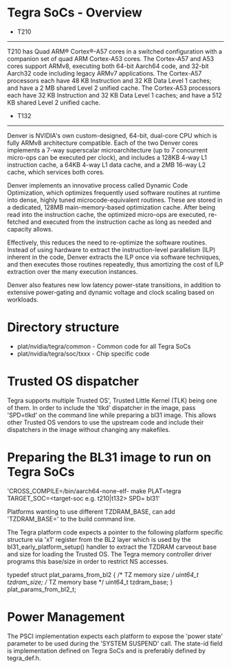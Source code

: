 Tegra SoCs - Overview
======================

* T210
-------

T210 has Quad ARM® Cortex®-A57 cores in a switched configuration with a
companion set of quad ARM Cortex-A53 cores. The Cortex-A57 and A53 cores
support ARMv8, executing both 64-bit Aarch64 code, and 32-bit Aarch32 code
including legacy ARMv7 applications. The Cortex-A57 processors each have
48 KB Instruction and 32 KB Data Level 1 caches; and have a 2 MB shared
Level 2 unified cache. The Cortex-A53 processors each have 32 KB Instruction
and 32 KB Data Level 1 caches; and have a 512 KB shared Level 2 unified cache.

* T132
-------

Denver is NVIDIA's own custom-designed, 64-bit, dual-core CPU which is
fully ARMv8 architecture compatible.  Each of the two Denver cores
implements a 7-way superscalar microarchitecture (up to 7 concurrent
micro-ops can be executed per clock), and includes a 128KB 4-way L1
instruction cache, a 64KB 4-way L1 data cache, and a 2MB 16-way L2
cache, which services both cores.

Denver implements an innovative process called Dynamic Code Optimization,
which optimizes frequently used software routines at runtime into dense,
highly tuned microcode-equivalent routines. These are stored in a
dedicated, 128MB main-memory-based optimization cache. After being read
into the instruction cache, the optimized micro-ops are executed,
re-fetched and executed from the instruction cache as long as needed and
capacity allows.

Effectively, this reduces the need to re-optimize the software routines.
Instead of using hardware to extract the instruction-level parallelism
(ILP) inherent in the code, Denver extracts the ILP once via software
techniques, and then executes those routines repeatedly, thus amortizing
the cost of ILP extraction over the many execution instances.

Denver also features new low latency power-state transitions, in addition
to extensive power-gating and dynamic voltage and clock scaling based on
workloads.

Directory structure
====================

* plat/nvidia/tegra/common - Common code for all Tegra SoCs
* plat/nvidia/tegra/soc/txxx - Chip specific code

Trusted OS dispatcher
=====================
Tegra supports multiple Trusted OS', Trusted Little Kernel (TLK) being one of
them. In order to include the 'tlkd' dispatcher in the image, pass 'SPD=tlkd'
on the command line while preparing a bl31 image. This allows other Trusted OS
vendors to use the upstream code and include their dispatchers in the image
without changing any makefiles.

Preparing the BL31 image to run on Tegra SoCs
===================================================
'CROSS_COMPILE=<path-to-aarch64-gcc>/bin/aarch64-none-elf- make PLAT=tegra \
TARGET_SOC=<target-soc e.g. t210|t132> SPD=<dispatcher e.g. tlkd> bl31'

Platforms wanting to use different TZDRAM_BASE, can add 'TZDRAM_BASE=<value>'
to the build command line.

The Tegra platform code expects a pointer to the following platform specific
structure via 'x1' register from the BL2 layer which is used by the
bl31_early_platform_setup() handler to extract the TZDRAM carveout base and
size for loading the Trusted OS. The Tegra memory controller driver programs
this base/size in order to restrict NS accesses.

typedef struct plat_params_from_bl2 {
	/* TZ memory size */
	uint64_t tzdram_size;
	/* TZ memory base */
	uint64_t tzdram_base;
} plat_params_from_bl2_t;

Power Management
================
The PSCI implementation expects each platform to expose the 'power state'
parameter to be used during the 'SYSTEM SUSPEND' call. The state-id field
is implementation defined on Tegra SoCs and is preferably defined by
tegra_def.h.
